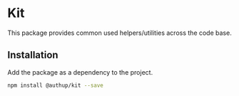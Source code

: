 # Kit

This package provides common used helpers/utilities across the code base.

## Installation

Add the package as a dependency to the project.

```sh
npm install @authup/kit --save
```
